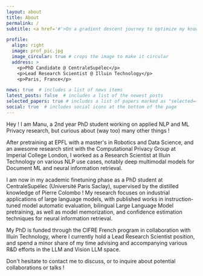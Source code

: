 ```yaml
---
layout: about
title: About
permalink: /
subtitle: <a href='#'>On a gradient descent journey to optimize my knowledge about NLP.</a>

profile:
  align: right
  image: prof_pic.jpg
  image_circular: true # crops the image to make it circular
  address: >
    <p>PhD Candidate @ CentraleSupélec</p>
    <p>Lead Research Scientist @ Illuin Technology</p>
    <p>Paris, France</p>

news: true  # includes a list of news items
latest_posts: false  # includes a list of the newest posts
selected_papers: true # includes a list of papers marked as "selected={true}"
social: true  # includes social icons at the bottom of the page
---
```


Hey ! I am Manu, a 2nd year PhD student working on applied NLP and ML Privacy research, but curious about (way too) many other things !

After pretraining at EPFL with a master's in Robotics and Data Science, and an awesome research stint with the Computational Privacy Group at Imperial College London,
I worked as a Research Scientist at Illuin Technology on various NLP use cases, notably deep multimodal models for Document ML and neural information retrieval.

I am now in my academic finetuning phase as a PhD student at CentraleSupélec (Université Paris Saclay), supervised by the distilled knowledge of Pierre Colombo !
My research focuses on industrial applications of large language models, with published works in instruction-tuned model automatic evaluation, 
bilingual Large Language Model pretraining, as well as model memorization, and confidence estimation techniques for neural information retrieval.

My PhD is funded through the CIFRE French program in collaboration with Illuin Technology, where I currently
hold a Lead Research Scientist position, and spend a minor share of my time advising and accompanying various R&D efforts in the LLM and Vision LLM space.

Don't hesitate to contact me to discuss, or to inquire about potential collaborations or talks !
